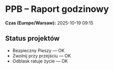 # PPB – Raport godzinowy
**Czas (Europe/Warsaw):** 2025-10-19 09:15

## Status projektów
- Bezpieczny Pieszy — OK
- Zwolnij przy przejściu — OK
- Odblask ratuje życie — OK

